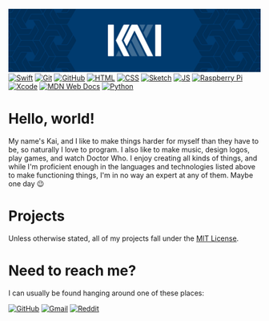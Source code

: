 ![Header Image](https://github.com/coalternate/coalternate/blob/master/assets/banner.svg)
[![Swift](https://img.shields.io/badge/-Swift-fa7343?logo=swift&logoColor=fff&style=flat-square)](https://developer.apple.com/swift/)
[![Git](https://img.shields.io/badge/-Git-f05032?logo=git&logoColor=fff&style=flat-square)](https://git-scm.com)
[![GitHub](https://img.shields.io/badge/-GitHub-181717?logo=github&logoColor=fff&style=flat-square)](https://github.com)
[![HTML](https://img.shields.io/badge/-HTML-e34f26?logo=html5&logoColor=fff&style=flat-square)](https://developer.mozilla.org/en-US/docs/Glossary/HTML)
[![CSS](https://img.shields.io/badge/-CSS-1572b6?logo=css3&logoColor=fff&style=flat-square)](https://developer.mozilla.org/en-US/docs/Glossary/CSS)
[![Sketch](https://img.shields.io/badge/-Sketch-f7b500?logo=sketch&logoColor=fff&style=flat-square)](https://www.sketch.com)
[![JS](https://img.shields.io/badge/-JS-f7df1e?logo=javascript&logoColor=fff&style=flat-square)](https://developer.mozilla.org/en-US/docs/Web/JavaScript)
[![Raspberry Pi](https://img.shields.io/badge/-Raspberry%20Pi-c51a4a?logo=raspberry-pi&logoColor=fff&style=flat-square)](https://www.raspberrypi.org)
[![Xcode](https://img.shields.io/badge/-Xcode-1575f9?logo=xcode&logoColor=fff&style=flat-square)](https://developer.apple.com/xcode/)
[![MDN Web Docs](https://img.shields.io/badge/-MDN%20Web%20Docs-000?logo=mdn-web-docs&logoColor=fff&style=flat-square)](https://developer.mozilla.org/en-US/)
[![Python](https://img.shields.io/badge/-Python-3776ab?logo=python&logoColor=fff&style=flat-square)](https://www.python.org)

# Hello, world!
My name's Kai, and I like to make things harder for myself than they have to be, so naturally I love to program. I also like to make music, design logos, play games, and watch Doctor Who. I enjoy creating all kinds of things, and while I'm proficient enough in the languages and technologies listed above to make functioning things, I'm in no way an expert at any of them. Maybe one day :wink:

# Projects
Unless otherwise stated, all of my projects fall under the [MIT License](https://choosealicense.com/licenses/mit/).

# Need to reach me?
I can usually be found hanging around one of these places:

[![GitHub](https://img.shields.io/badge/GitHub-coalternate-grey?logo=github&logoColor=fff&labelColor=000&style=flat-square)](https://github.com/coalternate)
[![Gmail](https://img.shields.io/badge/Gmail-coalternate%40gmail.com-d14836?logo=gmail&logoColor=fff&labelColor=000&style=flat-square)](mailto:coalternate@gmail.com)
[![Reddit](https://img.shields.io/badge/Reddit-u/coalternate-ff4500?logo=reddit&logoColor=fff&labelColor=000&style=flat-square)](https://www.reddit.com/user/coalternate)
